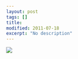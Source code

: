 ```yaml
---
layout: post
tags: []
title: 
modified: 2011-07-18
excerpt: "No description"
---
```


![](http://36.media.tumblr.com/tumblr_lohxhldRPZ1qma17bo1_1280.jpg)

